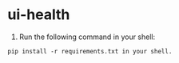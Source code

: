 # ui-health

1. Run the following command in your shell:
```Shell
pip install -r requirements.txt in your shell.
```
